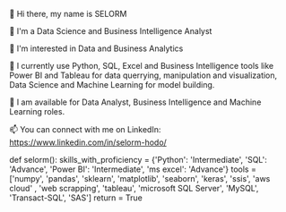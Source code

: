 👋 Hi there, my name is SELORM

👋 I'm a Data Science and Business Intelligence Analyst

👀 I'm interested in Data and Business Analytics

🌱 I currently use Python, SQL, Excel and Business Intelligence tools like Power BI and Tableau for data querrying, manipulation and visualization, Data Science and Machine Learning for model building.

💞️ I am available for Data Analyst, Business Intelligence  and Machine Learning roles. 

📫 You can connect with me on LinkedIn: https://www.linkedin.com/in/selorm-hodo/


def selorm():
  skills_with_proficiency = {'Python': 'Intermediate', 'SQL': 'Advance', 'Power BI': 'Intermediate', 'ms excel': 'Advance'}
  tools = ['numpy', 'pandas', 'sklearn', 'matplotlib', 'seaborn', 'keras', 'ssis', 'aws cloud' , 'web scrapping', 'tableau', 'microsoft SQL Server', 'MySQL', 'Transact-SQL', 'SAS']
  return = True
